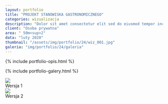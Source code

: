 ```yaml
---
layout: portfolio
title: "PROJEKT STANOWISKA GASTRONOMICZNEGO"
categories: wizualizacja
description: "Dolor sit amet consectetur elit sed do eiusmod tempor incididunt labore et dolore magna aliqua enim minim veniam quis nostrud exercitation ullamco laboris nisi aliquip commodo consequat.duis aute irure sint occae cat cupidatat non proident sunt in culpa qui officia deserunt mollit anim id est laborum. Sed perspiciatis unde omnis iste natus error sit voluptatem."
client: "Osoba prywatna"
area: " 50m<sup>2"
data: "luty 2020"
thumbnail: "/assets/img/portfolio/24/wiz_001.jpg"
galeria: "img/portfolio/24/galeria"
---
```

{% include portfolio-opis.html %}

{% include portfolio-galery.html %}



<div class="mainSection">
    <div id="one" class="bal-container">
        <div class="bal-before">
            <div class="bal-before-inset">
                <img src="/assets/img/portfolio/24/p/wiz_002.jpg">
                <div class="bal-beforePosition beforeLabel">
                    Wersja 1
                </div>
            </div>
        </div>
        <div class="bal-after">
            <img src="/assets/img/portfolio/24/p/wiz_001.jpg">
            <div class="bal-afterPosition afterLabel">
                Wersja 2
            </div>
        </div>
        <div class="bal-handle">
            <span class=" handle-left-arrow"></span>
            <span class="handle-right-arrow"></span>
        </div>
    </div>
</div>


<script src="/assets/plugins/comparison-slider/js/script.js"></script>

<script>
    new BeforeAfter({
        id: '#one'
    });
</script>

